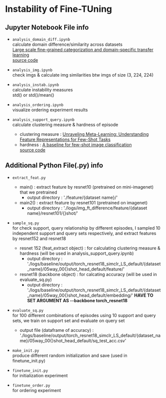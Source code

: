 # Instability of Fine-TUning 


## Jupyter Notebook File info 


- `analysis_domain_diff.ipynb`<br>
calculate domain difference/similarity across datasets <br>
[Large scale fine-grained categorization and domain-specific transfer learning](https://arxiv.org/pdf/1806.06193.pdf) <br>
[source code](https://github.com/richardaecn/cvpr18-inaturalist-transfer/blob/master/DomainSimilarityDemo.ipynb)
- `analysis_img.ipynb` <br>
check imgs & calculate img similarities btw imgs of size (3, 224, 224)

- `analysis_instab.ipynb`<br>
calculate instability measures <br>
std() or std()/mean()

- `analysis_ordering.ipynb`<br>
visualize ordering experiment results

- `analysis_support_query.ipynb`<br>
    calculate clustering measure & hardness of episode
    - clustering measure : [Unraveling Meta-Learning: Understanding Feature
    Representations for Few-Shot Tasks](http://proceedings.mlr.press/v119/goldblum20a/goldblum20a.pdf)
    - hardness : [A baseline for few-shot image classification](https://arxiv.org/pdf/1909.02729.pdf)<br>
        [source code](https://github.com/kimyuji/few-shot-baseline/blob/bfd77ddc65fe4e5e70789fd5751f7337e18c4cd6/utils.py#L197)
        
## Additional Python File(.py) info
- `extract_feat.py`<br>
  - main() : extract feature by resnet10 (pretrained on mini-imagenet) that we pretrained 
      - output directory : './feature/{dataset name}/'
  - main2() : extract feature by resnet101 (pretrained on imagenet)
      - output directory : './logs/img_ft_difference/feature/{dataset name}/resnet101/{}shot/'
  
- `sample_sq.py`<br>
    for check support, query relationship by different episodes, I sampled 10 independent support and query sets respectively, and extract features by resnet152 and resnet18
    - resnet 152 (feat_extract object) : for calculating clustering measure & hardness (will be used in analysis_support_query.ipynb)
        - output directory : './logs/baseline/output/torch_resnet18_simclr_LS_default/{dataset_name}/05way_00{}shot_head_default/feature/'
    - resnet18 (backbone object) : for calcating accuracy (will be used in evaluate_sq.py)
        - output directory : './logs/baseline/output/torch_resnet18_simclr_LS_default/{dataset_name}/05way_00{}shot_head_default/embedding/'
    **HAVE TO SET ARGUMENT AS --backbone torch_resnet18**

- `evaluate_sq.py`<br>
    for 100 different combinations of episodes using 10 support and query sets, we train on support set and evaluate on query set
    - output file (dataframe of accuracy) : './logs/baseline/output/torch_resnet18_simclr_LS_default/{dataset_name}/05way_00{}shot_head_default/sq_test_acc.csv'


- `make_init.py`<br>
produce different random initialization and save (used in finetune_init.py) 
- `finetune_init.py`<br>
for initialization experiment
- `finetune_order.py`<br>
for ordering experiment
